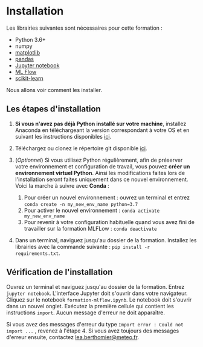 # Installation

Les librairies suivantes sont nécessaires pour cette formation :
* Python 3.6+
* numpy
* [matplotlib](https://matplotlib.org/users/installing.html)
* [pandas](https://pandas.pydata.org/pandas-docs/stable/getting_started/install.html)
* [Jupyter notebook](https://jupyter.readthedocs.io/en/latest/install.html)
* [ML Flow](https://www.mlflow.org/docs/latest/quickstart.html)
* [scikit-learn](https://scikit-learn.org/stable/install.html)

Nous allons voir comment les installer.


## Les étapes d'installation
1. **Si vous n'avez pas déjà Python installé sur votre machine**, installez Anaconda en téléchargeant la version correspondant à votre OS et en suivant les instructions disponibles [ici](https://docs.anaconda.com/anaconda/install/).


2. Téléchargez ou clonez le répertoire git disponible [ici](https://github.com/meteofrance/formation-mlflow).


3. (*Optionnel*) Si vous utilisez Python régulièrement, afin de préserver votre environnement et configuration de travail, vous pouvez **créer un environnement virtuel Python**. Ainsi les modifications faites lors de l'installation seront faites uniquement dans ce nouvel environnement. Voici la marche à suivre avec **Conda** :
    1. Pour créer un nouvel environnement : ouvrez un terminal et entrez ```conda create -n my_new_env_name python=3.7```
    2. Pour activer le nouvel environnement : ```conda activate my_new_env_name```
    3. Pour revenir à votre configuration habituelle quand vous avez fini de travailler sur la formation MLFLow : ```conda deactivate```

4. Dans un terminal, naviguez jusqu'au dossier de la formation. Installez les librairies avec la commande suivante : ```pip install -r requirements.txt```.

## Vérification de l'installation

Ouvrez un terminal et naviguez jusqu'au dossier de la formation. Entrez ```jupyter notebook```. L'interface Jupyter doit s'ouvrir dans votre navigateur. Cliquez sur le notebook ```formation-mlflow.ipynb```. Le notebook doit s'ouvrir dans un nouvel onglet. Exécutez la première cellule qui contient les instructions ```import```. Aucun message d'erreur ne doit apparaître.

Si vous avez des messages d'erreur du type ```Import error : Could not import ...``` , revenez à l'étape 4. Si vous avez toujours des messages d'erreur ensuite, contactez [lea.berthomier@meteo.fr](lea.berthomier@meteo.fr).

